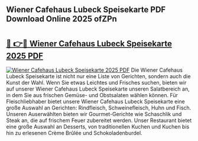 ## Wiener Cafehaus Lubeck Speisekarte PDF Download Online 2025 ofZPn

# <h2><a href="http://gcc24v0.nevu.top/?p=Wiener+Cafehaus+Lubeck+Speisekarte">🔗 👉🔴 Wiener Cafehaus Lubeck Speisekarte 2025 PDF</a></h2>

[![Wiener Cafehaus Lubeck Speisekarte 2025 PDF](https://i.imgur.com/dBaPXMq.png)](http://gcc24v0.nevu.top/?p=Wiener+Cafehaus+Lubeck+Speisekarte)
Die Wiener Cafehaus Lubeck Speisekarte ist nicht nur eine Liste von Gerichten, sondern auch die Kunst der Wahl. Wenn Sie etwas Leichtes und Frisches suchen, bieten wir auf unserer Wiener Cafehaus Lubeck Speisekarte unseren Salatbereich an, in dem Sie aus frischen Gemüse- und Obstsalaten wählen können. Für Fleischliebhaber bietet unsere Wiener Cafehaus Lubeck Speisekarte eine große Auswahl an Gerichten: Rindfleisch, Schweinefleisch, Huhn und Fisch. Unseren Auserwählten bieten wir Gourmet-Gerichte wie Schaschlik und Steak an, die auf frischem Feuer zubereitet werden. Unser Restaurant bietet eine große Auswahl an Desserts, von traditionellen Kuchen und Kuchen bis hin zu erlesenen Crème Brûlée und Schokoladenburdel.
